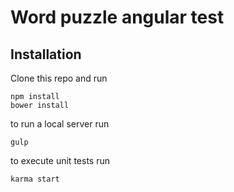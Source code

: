# Word puzzle angular test

## Installation
Clone this repo and run

    npm install
    bower install
    
to run a local server run

    gulp

to execute unit tests run

    karma start

